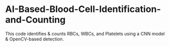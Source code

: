 # AI-Based-Blood-Cell-Identification-and-Counting
This code identifies &amp; counts RBCs, WBCs, and Platelets using a CNN model &amp; OpenCV-based detection.

